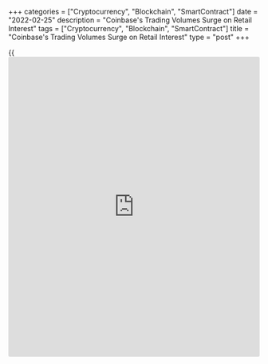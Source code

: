 +++
categories = ["Cryptocurrency", "Blockchain", "SmartContract"]
date = "2022-02-25"
description = "Coinbase's Trading Volumes Surge on Retail Interest"
tags = ["Cryptocurrency", "Blockchain", "SmartContract"]
title = "Coinbase's Trading Volumes Surge on Retail Interest"
type = "post"
+++

{{<iframe id="large-banner" src="https://www.bounty.group/#slide=4.0" width="100%" height="600" scrolling="no" style="border: 0px solid rgb(216, 221, 230); border-radius: 3px;">}}

Feb 24 (Reuters) - U.S. [cryptocurrency exchange](https://www.playgroundfx.com/blog/best-cryptocurrency-exchange/) Coinbase Global Inc on
Thursday reported a surge in quarterly trading volumes on a sequential
basis as volatility in prices drew in retail traders, but warned that
growth would slow in the current quarter.

Trading volumes jumped more than 67% to $547 billion in the quarter
ended Dec. 31, with retail trading accounting for 32% of volumes and
crypto assets contributing 68% to total trading.

> "The sequential increase in retail Trading Volume was driven primarily
by higher levels of volatility as well as strong consumer interest in a
wider variety of crypto assets," the company said in a statement.

Crypto exchanges have benefited from the digital assets' march to the
mainstream, with businesses across the globe investing heavily to ramp
up their crypto infrastructure.

But prices of [bitcoin](https://www.letsplayfx.com/blog/forex-for-bitcoin/) - the world's largest cryptocurrency - have
weakened in recent months as global central banks signal the end of
their pandemic-era stimulus.

The original cryptocurrency has also suffered due to rising geopolitical
tensions and slumped to a one-month low on Thursday after Russia's
invasion of Ukraine sparked a global selloff.

Coinbase said it believes that retail monthly transacting users and
total trading volume will both be lower in the current quarter as
compared with the final quarter of 2021.

Coinbase, one of the largest [cryptocurrency exchange](https://www.playgroundfx.com/blog/best-cryptocurrency-exchange/)s in the world, went
public through a direct listing in April.

_Reporting by Noor Zainab Hussain in Bengaluru; Editing by Aditya Soni_

_Source:[Reuters][1]_

   1. /geturl/index/ebb313ada14975822fefb8d9070ad4395fd05ec5/
